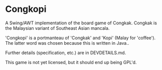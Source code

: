 <!-- This README file is for Github. -->

# Congkopi

A Swing/AWT implementation of the board game of Congkak.
Congkak is the Malaysian variant of Southeast Asian mancala.

'Congkopi' is a portmanteau of 'Congkak' and 'Kopi' (Malay for 'coffee').
The latter word was chosen because this is written in Java..

Further details (specification, etc.) are in DEVDETAILS.md.

This game is not yet licensed, but it should end up being GPL'd.
